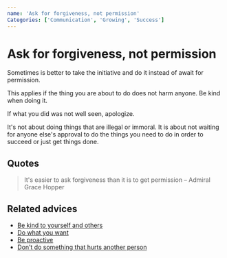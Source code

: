 ```yaml
---
name: 'Ask for forgiveness, not permission'
Categories: ['Communication', 'Growing', 'Success']
---
```

# Ask for forgiveness, not permission

Sometimes is better to take the initiative and do it instead of await for permission.

This applies if the thing you are about to do does not harm anyone. Be kind when doing it.

If what you did was not well seen, apologize.

It's not about doing things that are illegal or immoral. It is about not waiting for anyone else's approval to do the things you need to do in order to succeed or just get things done.

## Quotes

> It's easier to ask forgiveness than it is to get permission
> – Admiral Grace Hopper

## Related advices

- [Be kind to yourself and others](../Be%20kind%20to%20yourself%20and%20others/index.md)
- [Do what you want](../Do%20what%20you%20want/index.md)
- [Be proactive](../Be%20proactive/index.md)
- [Don’t do something that hurts another person](../Don’t%20do%20something%20that%20hurts%20another%20person/index.md)
